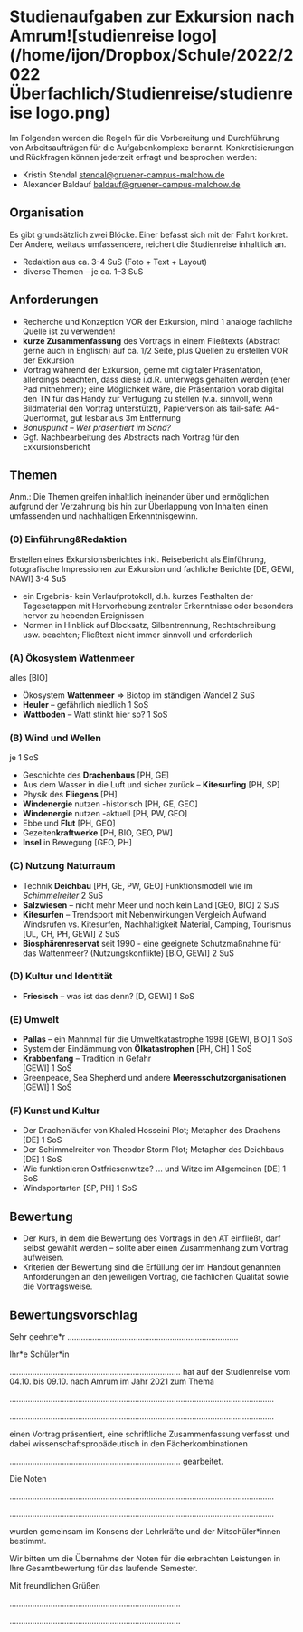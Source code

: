 # Studienaufgaben zur Exkursion nach Amrum![studienreise logo](/home/ijon/Dropbox/Schule/2022/2022 Überfachlich/Studienreise/studienreise logo.png)

Im Folgenden werden die Regeln für die Vorbereitung und Durchführung von Arbeitsaufträgen für die Aufgabenkomplexe benannt. Konkretisierungen und Rückfragen können jederzeit erfragt und besprochen werden:

* Kristin Stendal stendal@gruener-campus-malchow.de
* Alexander Baldauf baldauf@gruener-campus-malchow.de

## Organisation

Es gibt grundsätzlich zwei Blöcke. Einer befasst sich mit der Fahrt konkret. Der Andere, weitaus umfassendere, reichert die Studienreise inhaltlich an.

* Redaktion aus ca. 3-4 SuS (Foto + Text + Layout)
* diverse Themen – je ca. 1–3 SuS

## Anforderungen

- Recherche und Konzeption VOR der Exkursion, mind 1 analoge fachliche Quelle ist zu verwenden!
- **kurze Zusammenfassung** des Vortrags in einem Fließtexts (Abstract gerne auch in Englisch) auf ca. 1/2 Seite, plus Quellen zu erstellen VOR der Exkursion
- Vortrag während der Exkursion, gerne mit digitaler Präsentation, allerdings beachten, dass diese i.d.R. unterwegs gehalten werden (eher Pad mitnehmen); eine Möglichkeit wäre, die Präsentation vorab digital den TN für das Handy zur Verfügung zu stellen (v.a. sinnvoll, wenn Bildmaterial den Vortrag unterstützt), Papierversion als fail-safe: A4-Querformat, gut lesbar aus 3m Entfernung
- *Bonuspunkt – Wer präsentiert im Sand?*
- Ggf. Nachbearbeitung des Abstracts nach Vortrag für den Exkursionsbericht

<div style="page-break-after: always;"></div>

## Themen

Anm.: Die Themen greifen inhaltlich ineinander über und ermöglichen aufgrund der Verzahnung bis hin zur Überlappung von Inhalten einen umfassenden und nachhaltigen Erkenntnisgewinn.

### (0) Einführung&Redaktion

Erstellen eines Exkursionsberichtes inkl. Reisebericht als Einführung, fotografische Impressionen zur Exkursion und fachliche Berichte
[DE, GEWI, NAWI]
3-4 SuS

- ein Ergebnis- kein Verlaufprotokoll, d.h. kurzes Festhalten der Tagesetappen mit Hervorhebung zentraler Erkenntnisse oder besonders hervor zu hebenden Ereignissen
- Normen in Hinblick auf Blocksatz, Silbentrennung, Rechtschreibung usw. beachten; Fließtext nicht immer sinnvoll und erforderlich



### (A) Ökosystem Wattenmeer

alles [BIO]

- Ökosystem **Wattenmeer** => Biotop im ständigen Wandel 
  2 SuS
- **Heuler** – gefährlich niedlich
  1 SoS
- **Wattboden** – Watt stinkt hier so? 
  1 SoS

### (B) Wind und Wellen

je 1 SoS

- Geschichte des **Drachenbaus** 
  [PH, GE]
- Aus dem Wasser in die Luft und sicher zurück – **Kitesurfing** 
  [PH, SP] 
- Physik des **Fliegens** 
  [PH]
- **Windenergie** nutzen -historisch 
  [PH, GE, GEO]
- **Windenergie** nutzen  -aktuell 
  [PH, PW, GEO]
- Ebbe und **Flut** 
  [PH, GEO]
- Gezeiten**kraftwerke** 
  [PH, BIO, GEO, PW]
- **Insel** in Bewegung 
  [GEO, PH]

### (C) Nutzung Naturraum

- Technik **Deichbau** 
  [PH, GE, PW, GEO] 
  Funktionsmodell wie im *Schimmelreiter*
  2 SuS
- **Salzwiesen** – nicht mehr Meer und noch kein Land 
  [GEO, BIO]
  2 SuS
- **Kitesurfen** – Trendsport mit Nebenwirkungen
  Vergleich Aufwand Windsrufen vs. Kitesurfen, Nachhaltigkeit Material, Camping, Tourismus
  [UL, CH, PH, GEWI] 
  2 SuS
- **Biosphärenreservat** seit 1990 -  eine geeignete Schutzmaßnahme für das Wattenmeer? (Nutzungskonflikte) 
  [BIO, GEWI]
  2 SuS

### (D) Kultur und Identität

- **Friesisch** – was ist das denn? 
  [D, GEWI]
  1 SoS

### (E) Umwelt

- **Pallas** – ein Mahnmal für die Umweltkatastrophe 1998 
  [GEWI, BIO]
  1 SoS
- System der Eindämmung von **Ölkatastrophen**
  [PH, CH]
  1 SoS
- **Krabbenfang** – Tradition in Gefahr  
  [GEWI]
  1 SoS
- Greenpeace, Sea Shepherd und andere **Meeresschutzorganisationen**
  [GEWI]
  1 SoS

### (F) Kunst und Kultur

* Der Drachenläufer von Khaled Hosseini
  Plot; Metapher des Drachens 
  [DE]
  1 SoS
* Der Schimmelreiter von Theodor Storm
  Plot; Metapher des Deichbaus
  [DE]
  1 SoS
* Wie funktionieren Ostfriesenwitze? 
  ... und Witze im Allgemeinen
  [DE]
  1 SoS
* Windsportarten 
  [SP, PH]
  1 SoS

## Bewertung

* Der Kurs, in dem die Bewertung des Vortrags in den AT einfließt, darf selbst gewählt werden – sollte aber einen Zusammenhang zum Vortrag aufweisen.
* Kriterien der Bewertung sind die Erfüllung der im Handout genannten Anforderungen an den jeweiligen Vortrag, die fachlichen Qualität sowie die Vortragsweise.

<div style="page-break-after: always;"></div>

## Bewertungsvorschlag

Sehr geehrte*r ...........................................................................

Ihr\*e Schüler\*in 

........................................................................... hat auf der Studienreise vom 04.10. bis 09.10. nach Amrum im Jahr 2021 zum Thema 

.................................................................................................................... 

....................................................................................................................

einen Vortrag präsentiert, eine schriftliche Zusammenfassung verfasst und dabei wissenschaftspropädeutisch in den Fächerkombinationen

........................................................................... gearbeitet.

Die Noten 

.................................................................................................................... 

.................................................................................................................... 

wurden gemeinsam im Konsens der Lehrkräfte und der Mitschüler*innen bestimmt.

Wir bitten um die Übernahme der Noten für die erbrachten Leistungen in Ihre Gesamtbewertung für das laufende Semester.

Mit freundlichen Grüßen

........................................................................... 

........................................................................... 
